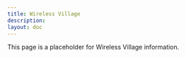 ```yaml
---
title: Wireless Village
description:
layout: doc
---
```

This page is a placeholder for Wireless Village information.